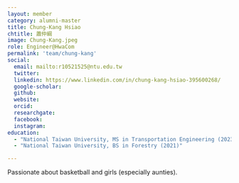 ```yaml
---
layout: member
category: alumni-master
title: Chung-Kang Hsiao
chtitle: 蕭仲綱
image: Chung-Kang.jpeg
role: Engineer@HwaCom
permalink: 'team/chung-kang'
social:
  email: mailto:r10521525@ntu.edu.tw
  twitter: 
  linkedin: https://www.linkedin.com/in/chung-kang-hsiao-395600268/
  google-scholar: 
  github: 
  website: 
  orcid: 
  researchgate: 
  facebook: 
  instagram: 
education:
  - "National Taiwan University, MS in Transportation Engineering (2023)"
  - "National Taiwan University, BS in Forestry (2021)"

---
```



Passionate about basketball and girls (especially aunties).
